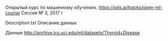 Открытый курс по машинному обучению. 
https://ods.ai/tracks/open-ml-course
Сессия № 3, 2017 г

Description.txt Описание данных

Данные
http://archive.ics.uci.edu/ml/datasets/Thyroid+Disease 

